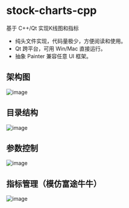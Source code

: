 # stock-charts-cpp
基于 C++/Qt 实现K线图和指标
- 纯头文件实现，代码量极少，方便阅读和使用。
- Qt 跨平台，可用 Win/Mac 直接运行。
- 抽象 Painter 兼容任意 UI 框架。

## 架构图
![image](https://github.com/zxffffffff/stock-charts-cpp/blob/master/doc/architecture.png)

## 目录结构
![image](https://github.com/zxffffffff/stock-charts-cpp/blob/master/doc/stock-chart-src.png)

## 参数控制
![image](https://github.com/zxffffffff/stock-charts-cpp/blob/master/doc/stock-chart-0.png)

## 指标管理（模仿富途牛牛）
![image](https://github.com/zxffffffff/stock-charts-cpp/blob/master/doc/stock-chart-1.png)
